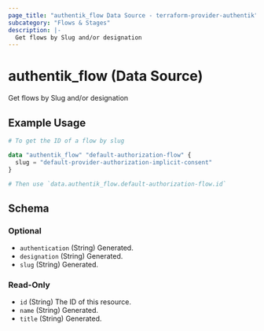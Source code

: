 ```yaml
---
page_title: "authentik_flow Data Source - terraform-provider-authentik"
subcategory: "Flows & Stages"
description: |-
  Get flows by Slug and/or designation
---
```


# authentik_flow (Data Source)

Get flows by Slug and/or designation

## Example Usage

```terraform
# To get the ID of a flow by slug

data "authentik_flow" "default-authorization-flow" {
  slug = "default-provider-authorization-implicit-consent"
}

# Then use `data.authentik_flow.default-authorization-flow.id`
```

<!-- schema generated by tfplugindocs -->
## Schema

### Optional

- `authentication` (String) Generated.
- `designation` (String) Generated.
- `slug` (String) Generated.

### Read-Only

- `id` (String) The ID of this resource.
- `name` (String) Generated.
- `title` (String) Generated.


